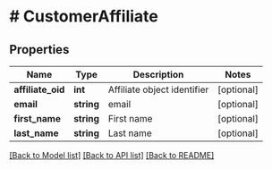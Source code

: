 # # CustomerAffiliate

## Properties

Name | Type | Description | Notes
------------ | ------------- | ------------- | -------------
**affiliate_oid** | **int** | Affiliate object identifier | [optional]
**email** | **string** | email | [optional]
**first_name** | **string** | First name | [optional]
**last_name** | **string** | Last name | [optional]

[[Back to Model list]](../../README.md#models) [[Back to API list]](../../README.md#endpoints) [[Back to README]](../../README.md)
